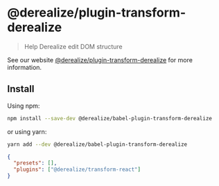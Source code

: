 # @derealize/plugin-transform-derealize

> Help Derealize edit DOM structure

See our website [@derealize/plugin-transform-derealize](https://derealize.com/docs/en/babel-plugin) for more information.

## Install

Using npm:

```sh
npm install --save-dev @derealize/babel-plugin-transform-derealize
```

or using yarn:

```sh
yarn add --dev @derealize/babel-plugin-transform-derealize
```

```json
{
  "presets": [],
  "plugins": ["@derealize/transform-react"]
}
```
